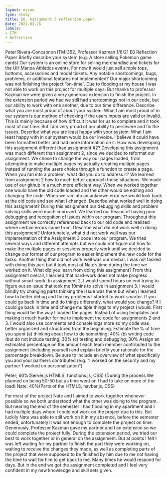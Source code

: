 ```yaml
---
layout: essay
type: essay
title: E6, Assignment 3 reflection paper
date: 2021-03-26
labels:
- ITM
- Reflection
---
```


Peter Rivera-Concannon
ITM-352, Professor Kazman
1/6/21
E6 Reflection Paper
Briefly describe your system (e.g. A store selling Pokemon game cards)
  Our system is an online store for selling merchandise and tickets for the UH Manoa Athletics events. For now it would just sell simple tops, bottoms, accessories and model tickets.
Any notable shortcomings, bugs, problems, or additional features not implemented?
  Our major shortcoming was not finishing the project “on-time”. Due to flooding at my house I was not able to work on this project for multiple days. But thanks to professor Kazman we were given a very generous extension to finish the project. In the extension period we had we still had shortcomings not in our code, but our ability to work with one another, due to our time difference.
Describe what you are most proud of about your system:
  What I am most proud of in our system is our method of checking if the users inputs are valid or invalid. This is mainly because of how difficult it was for us to complete and it took most of our time. But I am very proud of our ability to persevere and fix the issues.
Describe what you are least happy with your system:
  What I am least happy with in our system would be our invoice. I believe it could have been formatted better and had more information on it.
How was developing this assignment different than assignment #2?
  Developing this assignment was much different than assignment 2, since we decided to reformat our assignment. We chose to change the way our pages loaded, from attempting to make multiple pages by actually creating multiple pages instead of running the users choice through a function to create a page.
When you ran into a problem, what did you do to address it?
  We learned from assignment 2 how to much better approach these situations. We made use of our github in a much more efficient way. When we worked together one would have the old code loaded and the other would be editing and changing the code. When we ran into an unknown error we would look back at the old code and see what I changed.
Describe what worked well in doing this assignment?
  During this assignment our debugging skills and problem solving skills were much improved. We learned our lesson of having poor debugging and recognition of issues within our program. Throughout this assignment we correctly referenced back to our old code and realized where certain errors came from.
Describe what did not work well in doing this assignment?
  Unfortunately, what did not work well was our implementation of the Assignment 3 code into our program. We tried several ways and different attempts but we could not figure out how to make the multiple pages or sessions properly work until we decided to change our format of our program to easier implement the new code for the tasks. Another thing that did not work well was our navbar. I was not tasked with doing this part but it took most of Nate’s time during the time we worked on it.
What did you learn from doing this assignment?
  From this assignment overall, I learned that hard-work does not make progress without smart-work. In assignment 2, I would spend hours on end trying to figure out an issue that took me 10mins to solve in assignment 3. I would blindly try changing parts thinking the issue was there but when I learned how to better debug and fix my problems I started to work smarter. 
If you could go back in time and do things differently, what would you change?
  If I could go back in time and change multiple things to my project I would. First thing would be the way I loaded the pages. Instead of using templates and making it much harder for me to implement the code for assignments 2 and 3. I would also use comments and console logs more so my code was better organized and structured from the beginning. 
Estimate the % of time you spent
(a) thinking about how to do something; 40%
(b) writing code (but do not include testing; 30%
(c) testing and debugging; 30%
Assign an estimated percentage on the amount each team member contributed to the assignment (including yourself) and explain briefly your rationale for the percentage breakdown. Be sure to include an overview of what specifically you and your partners contributed (e.g. “I worked on the security and my partner 1 worked on personalization”)

Peter; 60%(Server.js HTMLS, functions.js, CSS) (During the process We planned on being 50-50 but as time went on I had to take on more of the load)
Nate; 40%(Parts of the HTMLS, navbar.js, CSS)

For most of the project Nate and I aimed to work together whenever possible so we both understood what the other was doing to the program. But nearing the end of the semester I had flooding in my apartment and I had multiple days where I could not work on the project due to this. But luckily Nate was able to still work on it in my absence, before the semester ended, unfortunately it was not enough to complete the project on time. Generously, Professor Kazman gave my partner and I an extension so we could complete the project fully. During the extension period, we tried our best to work together or in general on the assignment. But at points I felt I was left waiting for my partner to finish the part they were working on, waiting to receive the changes they made, as well as completing parts of the project that were supposed to be finished by him due to me not having the time to wait for him to get back to me. Many times he would respond for days. But in the end we got the assignment completed and I feel very confident in my new knowledge and skill sets given.

